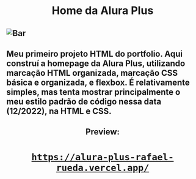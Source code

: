 <h1 align="center">Home da Alura Plus</h1>

![Bar](https://s9.gifyu.com/images/Pbar_2.gif)
---
Meu primeiro projeto HTML do portfolio. Aqui construí a homepage da Alura Plus, utilizando marcação HTML organizada, marcação CSS básica e organizada, e flexbox. É relativamente simples, mas tenta mostrar principalmente o meu estilo padrão de código nessa data (12/2022), na HTML e CSS.
---

<h2 align="center">Preview: </h2>

<code><h1 align= "center"><a href="https://alura-plus-rafael-rueda.vercel.app/" target= "_blank">https://alura-plus-rafael-rueda.vercel.app/</a></h1></code>
